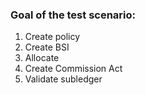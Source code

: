 ### Goal of the test scenario:

1. Create policy
2. Create BSI
3. Allocate
4. Create Commission Act
5. Validate subledger
